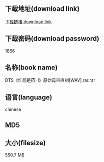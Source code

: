 ## 下载地址(download link)
[下载链接 download link](https://tutu365.netlify.app/?s=DTS%E3%80%8A%E7%BA%A2%E9%A2%9C%E6%98%AF%E8%8D%AF-1%E3%80%8B%E5%8E%9F%E5%A7%8B%E6%AF%8D%E5%B8%A6%E7%9B%B4%E5%88%BB%5BWAV%5D.rar)

## 下载密码(download password)
1866

## 名称(book name)
DTS《红颜是药-1》原始母带直刻[WAV].rar.rar

## 语言(language)
chinese

## MD5


## 大小(filesize)
550.7 MB
